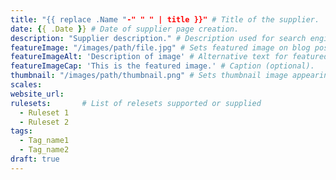 ```yaml
---
title: "{{ replace .Name "-" " " | title }}" # Title of the supplier.
date: {{ .Date }} # Date of supplier page creation.
description: "Supplier description." # Description used for search engine.
featureImage: "/images/path/file.jpg" # Sets featured image on blog post.
featureImageAlt: 'Description of image' # Alternative text for featured image.
featureImageCap: 'This is the featured image.' # Caption (optional).
thumbnail: "/images/path/thumbnail.png" # Sets thumbnail image appearing inside card on homepage.
scales:
website_url:
rulesets:       # List of relesets supported or supplied
  - Ruleset 1
  - Ruleset 2
tags:
  - Tag_name1
  - Tag_name2
draft: true
---
```

